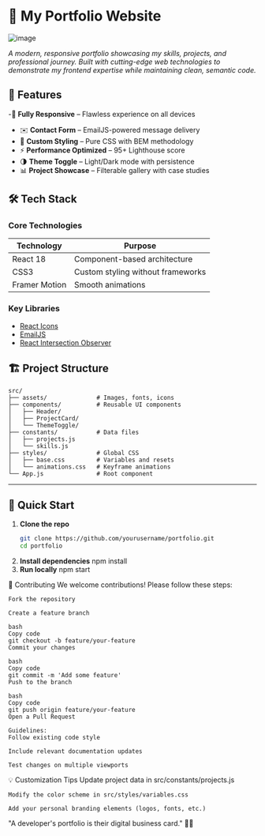 # 🚀 My Portfolio Website


![image](https://github.com/user-attachments/assets/b7463fc0-262b-4f6f-bf85-a1abce5d65ef)
 
*A modern, responsive portfolio showcasing my skills, projects, and professional journey. Built with cutting-edge web technologies to demonstrate my frontend expertise while maintaining clean, semantic code.*

## 🌟 Features

-📱 **Fully Responsive** – Flawless experience on all devices  
- ✉️ **Contact Form** – EmailJS-powered message delivery  
- 🎨 **Custom Styling** – Pure CSS with BEM methodology  
- ⚡ **Performance Optimized** – 95+ Lighthouse score  
- 🌗 **Theme Toggle** – Light/Dark mode with persistence  
- 📊 **Project Showcase** – Filterable gallery with case studies

## 🛠️ Tech Stack

### Core Technologies

| Technology  | Purpose                    |
|-------------|----------------------------|
| React 18    | Component-based architecture |
| CSS3        | Custom styling without frameworks |
| Framer Motion | Smooth animations         |

### Key Libraries

- [React Icons](https://react-icons.github.io/react-icons/)
- [EmailJS](https://www.emailjs.com/)
- [React Intersection Observer](https://www.npmjs.com/package/react-intersection-observer)


## 🏗️ Project Structure

```
src/
├── assets/              # Images, fonts, icons
├── components/          # Reusable UI components
│   ├── Header/
│   ├── ProjectCard/
│   └── ThemeToggle/
├── constants/           # Data files
│   ├── projects.js
│   └── skills.js
├── styles/              # Global CSS
│   ├── base.css         # Variables and resets
│   └── animations.css   # Keyframe animations
└── App.js               # Root component
```

---

## 🚀 **Quick Start**  

1. **Clone the repo**  
   ```bash
   git clone https://github.com/yourusername/portfolio.git
   cd portfolio
2. **Install dependencies**
   npm install
3. **Run locally**
   npm start

🤝 Contributing
    We welcome contributions! Please follow these steps:

    Fork the repository

    Create a feature branch

    bash
    Copy code
    git checkout -b feature/your-feature
    Commit your changes

    bash
    Copy code
    git commit -m 'Add some feature'
    Push to the branch

    bash
    Copy code
    git push origin feature/your-feature
    Open a Pull Request
    
    Guidelines:
    Follow existing code style
    
    Include relevant documentation updates
    
    Test changes on multiple viewports

💡 Customization Tips
    Update project data in src/constants/projects.js
    
    Modify the color scheme in src/styles/variables.css
    
    Add your personal branding elements (logos, fonts, etc.)

"A developer's portfolio is their digital business card." 💼✨
   
